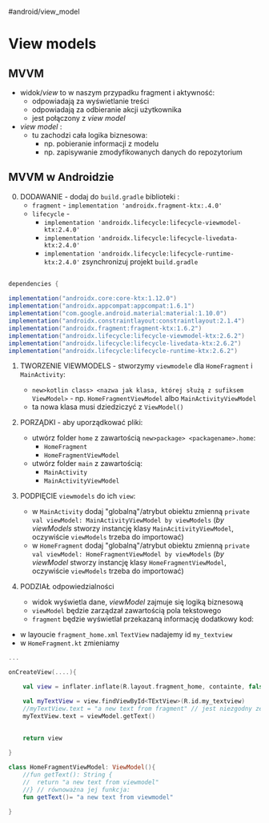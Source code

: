 #android/view_model


# View models

## **MVVM**
- widok/*view* to w naszym przypadku fragment i aktywność:
	- odpowiadają za wyświetlanie treści
	- odpowiadają za odbieranie akcji użytkownika
	- jest połączony z *view model*
- *view model* :
	- tu zachodzi cała logika biznesowa:
		- np. pobieranie informacji z modelu
		- np. zapisywanie zmodyfikowanych danych do repozytorium



## MVVM w Androidzie
0. DODAWANIE - dodaj do `build.gradle` biblioteki :
	- `fragment` - `implementation 'androidx.fragment-ktx:.4.0' `
	- `lifecycle` - 
		- `implementation 'androidx.lifecycle:lifecycle-viewmodel-ktx:2.4.0'`
		- `implementation 'androidx.lifecycle:lifecycle-livedata-ktx:2.4.0'`
		- `implementation 'androidx.lifecycle:lifecycle-runtime-ktx:2.4.0'`
	zsynchronizuj projekt
`build.gradle`
```groovy
  
dependencies {  
  
implementation("androidx.core:core-ktx:1.12.0")  
implementation("androidx.appcompat:appcompat:1.6.1")  
implementation("com.google.android.material:material:1.10.0")  
implementation("androidx.constraintlayout:constraintlayout:2.1.4")  
implementation("androidx.fragment:fragment-ktx:1.6.2")  
implementation("androidx.lifecycle:lifecycle-viewmodel-ktx:2.6.2")  
implementation("androidx.lifecycle:lifecycle-livedata-ktx:2.6.2")  
implementation("androidx.lifecycle:lifecycle-runtime-ktx:2.6.2")
```




1. TWORZENIE VIEWMODELS - stworzymy `viewmodele` dla `HomeFragment` i `MainActivity`:
	- `new>kotlin class> <nazwa jak klasa, której służą z sufiksem ViewModel>` - np. `HomeFragmentViewModel` albo `MainActivityViewModel`
	- ta nowa klasa musi dziedziczyć z `ViewModel()`
2. PORZĄDKI - aby uporządkować pliki:
	- utwórz folder `home` z zawartością `new>package> <packagename>.home`:
		- `HomeFragment`
		- `HomeFragmentViewModel`
	- utwórz folder `main` z zawartością:
		- `MainActivity`
		- `MainActivityViewModel`


4. PODPIĘCIE  `viewmodels` do ich `view`:
	- w `MainActivity` dodaj "globalną"/atrybut obiektu zmienną `private val viewModel: MainActivityViewModel by viewModels` (*by viewModels* stworzy instancję klasy `MainAcitivityViewModel`, oczywiście `viewModels` trzeba do importować)
	- w `HomeFragment` dodaj "globalną"/atrybut obiektu zmienną `private val viewModel: HomeFragmentViewModel by viewModels` (*by viewModel* stworzy instancję klasy `HomeFragmentViewModel`, oczywiście `viewModels` trzeba do importować)

5.  PODZIAŁ odpowiedzialności
	- widok wyświetla dane, *viewModel* zajmuje się logiką biznesową
	- `viewModel` będzie zarządzał zawartością pola tekstowego 
	- `fragment` będzie wyświetlał przekazaną informację
dodatkowy kod:
- w layoucie `fragment_home.xml` `TextView` nadajemy id  `my_textview`
- w `HomeFragment.kt` zmieniamy
```kotlin
...

onCreateView(....){

	val view = inflater.inflate(R.layout.fragment_home, containte, false)

	val myTextView = view.findViewById<TExtView>(R.id.my_textview)
	//myTextView.text = "a new text from fragment" // jest niezgodny ze wzorcem MVVM, bo to viewmodel ma zarządzać zawartością pola text
	myTextView.text = viewModel.getText()
	
	
	return view

}
```

```kotlin
class HomeFragmentViewModel: ViewModel(){
	//fun getText(): String {
	//	return "a new text from viewmodel"
	//} // równoważna jej funkcja:
	fun getText()= "a new text from viewmodel"

}
```
